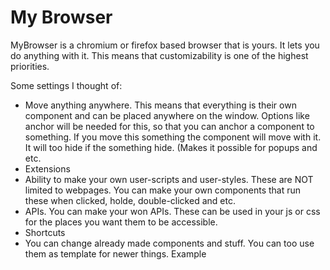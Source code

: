 # My Browser
MyBrowser is a chromium or firefox based browser that is yours. It lets you do anything with it. This means that customizability is one of the highest priorities.

Some settings I thought of:

 - Move anything anywhere. This means that everything is their own component and can be placed anywhere on the window. Options like anchor will be needed for this, so that you can anchor a component to something. If you move this something the component will move with it. It will too hide if the something hide. (Makes it possible for popups and etc.
 - Extensions
 - Ability to make your own user-scripts and user-styles. These are NOT limited to webpages. You can make your own components that run these when clicked, holde, double-clicked and etc.
 - APIs. You can make your won APIs. These can be used in your js or css for the places you want them to be accessible.
 - Shortcuts
 - You can change already made components and stuff. You can too use them as template for newer things. Example 
<!--stackedit_data:
eyJoaXN0b3J5IjpbLTE5ODk2MTUyMDEsMTIyMDU0NDkzMV19
-->